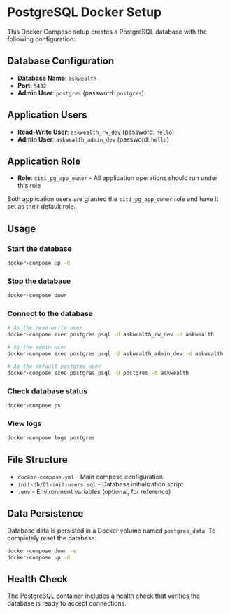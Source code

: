 # PostgreSQL Docker Setup

This Docker Compose setup creates a PostgreSQL database with the following configuration:

## Database Configuration

- **Database Name**: `askwealth`
- **Port**: `5432`
- **Admin User**: `postgres` (password: `postgres`)

## Application Users

- **Read-Write User**: `askwealth_rw_dev` (password: `hello`)
- **Admin User**: `askwealth_admin_dev` (password: `hello`)

## Application Role

- **Role**: `citi_pg_app_owner` - All application operations should run under this role

Both application users are granted the `citi_pg_app_owner` role and have it set as their default role.

## Usage

### Start the database

```bash
docker-compose up -d
```

### Stop the database

```bash
docker-compose down
```

### Connect to the database

```bash
# As the read-write user
docker-compose exec postgres psql -U askwealth_rw_dev -d askwealth

# As the admin user
docker-compose exec postgres psql -U askwealth_admin_dev -d askwealth

# As the default postgres user
docker-compose exec postgres psql -U postgres -d askwealth
```

### Check database status

```bash
docker-compose ps
```

### View logs

```bash
docker-compose logs postgres
```

## File Structure

- `docker-compose.yml` - Main compose configuration
- `init-db/01-init-users.sql` - Database initialization script
- `.env` - Environment variables (optional, for reference)

## Data Persistence

Database data is persisted in a Docker volume named `postgres_data`. To completely reset the database:

```bash
docker-compose down -v
docker-compose up -d
```

## Health Check

The PostgreSQL container includes a health check that verifies the database is ready to accept connections.
